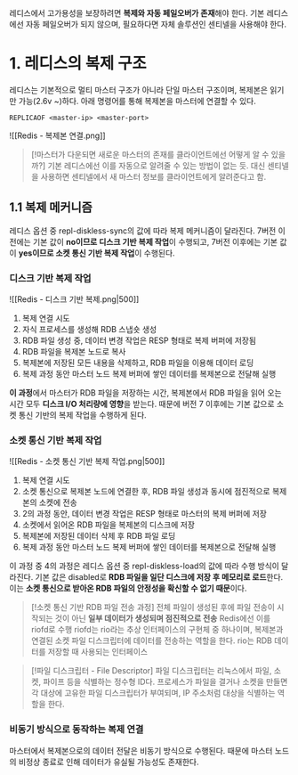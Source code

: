 레디스에서 고가용성을 보장하려면 **복제와 자동 페일오버가 존재**해야 한다. 
기본 레디스에선 자동 페일오버가 되지 않으며, 필요하다면 자체 솔루션인 센티넬을 사용해야 한다.

# 1. 레디스의 복제 구조
레디스는 기본적으로 멀티 마스터 구조가 아니라 단일 마스터 구조이며, 복제본은 읽기만 가능(2.6v ~)하다.
아래 명령어를 통해 복제본을 마스터에 연결할 수 있다.
```cli
REPLICAOF <master-ip> <master-port>
```
![[Redis - 복제본 연결.png]]
>[!마스터가 다운되면 새로운 마스터의 존재를 클라이언트에선 어떻게 알 수 있을까?]
>기본 레디스에선 이를 자동으로 알려줄 수 있는 방법이 없는 듯.
>대신 센티넬을 사용하면 센티넬에서 새 마스터 정보를 클라이언트에게 알려준다고 함.

## 1.1 복제 메커니즘
레디스 옵션 중 repl-diskless-sync의 값에 따라 복제 메커니즘이 달라진다.
7버전 이전에는 기본 값이 **no이므로 디스크 기반 복제 작업**이 수행되고, 7버전 이후에는 기본 값이 **yes이므로 소켓 통신 기반 복제 작업**이 수행된다.

### 디스크 기반 복제 작업
![[Redis - 디스크 기반 복제.png|500]]
1. 복제 연결 시도
2. 자식 프로세스를 생성해 RDB 스냅숏 생성
3. RDB 파일 생성 중, 데이터 변경 작업은 RESP 형태로 복제 버퍼에 저장됨
4. RDB 파일을 복제본 노드로 복사
5. 복제본에 저장된 모든 내용을 삭제하고, RDB 파일을 이용해 데이터 로딩
6. 복제 과정 동안 마스터 노드 복제 버퍼에 쌓인 데이터를 복제본으로 전달해 실행

**이 과정**에서 마스터가 RDB 파일을 저장하는 시간, 복제본에서 RDB 파일을 읽어 오는 시간 모두 **디스크 I/O 처리량에 영향**을 받는다. 
때문에 버전 7 이후에는 기본 값으로 소켓 통신 기반의 복제 작업을 수행하게 된다.

### 소켓 통신 기반 복제 작업
![[Redis - 소켓 통신 기반 복제 작업.png|500]]
1. 복제 연결 시도
2. 소켓 통신으로 복제본 노드에 연결한 후, RDB 파일 생성과 동시에 점진적으로 복제본의 소켓에 전송
3. 2의 과정 동안, 데이터 변경 작업은 RESP 형태로 마스터의 복제 버퍼에 저장
4. 소켓에서 읽어온 RDB 파일을 복제본의 디스크에 저장
5. 복제본에 저장된 데이터 삭제 후 RDB 파일 로딩
6. 복제 과정 동안 마스터 노드 복제 버퍼에 쌓인 데이터를 복제본으로 전달해 실행

이 과정 중 4의 과정은 레디스 옵션 중 repl-diskless-load의 값에 따라 수행 방식이 달라진다.
기본 값은 disabled로 **RDB 파일을 일단 디스크에 저장 후 메모리로 로드**한다.
이는 **소켓 통신으로 받아온 RDB 파일의 안정성을 확신할 수 없기 때문**이다.
>[!소켓 통신 기반 RDB 파일 전송 과정]
>전체 파일이 생성된 후에 파일 전송이 시작되는 것이 아닌 **일부 데이터가 생성되며 점진적으로 전송**
>Redis에선 이를 riofd로 수행
>riofd는 rio라는 추상 인터페이스의 구현체 중 하나이며, 복제본과 연결된 소켓 파일 디스크립터에 데이터를 전송하는 역할을 한다. 
>rio는 RDB 데이터를 저장할 때 사용되는 인터페이스

>[!파일 디스크립터 - File Descriptor]
>파일 디스크립터는 리눅스에서 파일, 소켓, 파이프 등을 식별하는 정수형 ID다. 
>프로세스가 파일을 결거나 소켓을 만들면 각 대상에 고유한 파일 디스크립터가 부여되며, IP 주소처럼 대상을 식별하는 역할을 한다. 
### 비동기 방식으로 동작하는 복제 연결
마스터에서 복제본으로의 데이터 전달은 비동기 방식으로 수행된다. 
때문에 마스터 노드의 비정상 종료로 인해 데이터가 유실될 가능성도 존재한다. 
